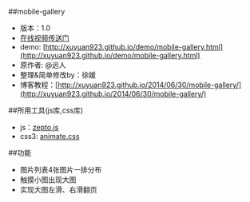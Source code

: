 ##mobile-gallery
* 版本：1.0
* [在线视频传送门](http://www.imooc.com/learn/140)
* demo: [http://xuyuan923.github.io/demo/mobile-gallery.html](http://xuyuan923.github.io/demo/mobile-gallery.html)
* 原作者: @远人
* 整理&简单修改by：徐媛
* 博客教程：[http://xuyuan923.github.io/2014/06/30/mobile-gallery/](http://xuyuan923.github.io/2014/06/30/mobile-gallery/)

##所用工具(js库,css库)
* js：[zepto.js](https://github.com/madrobby/zepto)
* css3: [animate.css](http://daneden.github.io/animate.css/)

##功能
* 图片列表4张图片一排分布
* 触摸小图出现大图
* 实现大图左滑、右滑翻页

